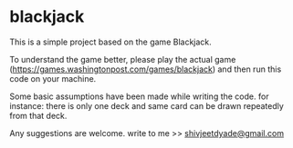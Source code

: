 # blackjack

This is a simple project based on the game Blackjack.

To understand the game better, please play the actual game (https://games.washingtonpost.com/games/blackjack) and then run this code on your machine.

Some basic assumptions have been made while writing the code. 
for instance: there is only one deck and same card can be drawn repeatedly from that deck.

Any suggestions are welcome. write to me >> shivjeetdyade@gmail.com
